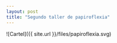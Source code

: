 ```yaml
---
layout: post
title: "Segundo taller de papiroflexia" 
---
```


![Cartel]({{ site.url }}/files/papiroflexia.svg)
